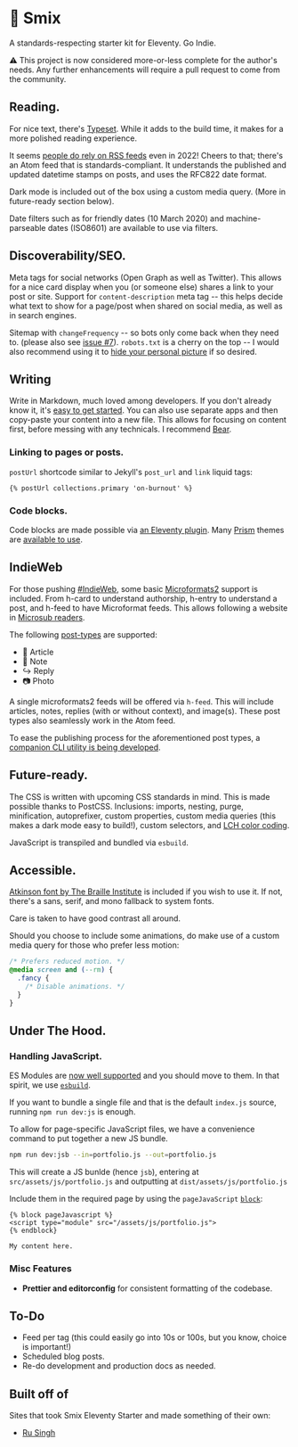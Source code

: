# 🌻 Smix

A standards-respecting starter kit for Eleventy. Go Indie.

⚠️ This project is now considered more-or-less complete for the author's needs. Any further enhancements will require a pull request to come from the community.

## Reading.

For nice text, there's [Typeset](https://www.npmjs.com/package/typeset). While it adds to the build time, it makes for a more polished reading experience.

It seems [people do rely on RSS feeds](https://twitter.com/mxbck/status/1490698469312536578) even in 2022! Cheers to that; there's an Atom feed that is standards-compliant. It understands the published and updated datetime stamps on posts, and uses the RFC822 date format.

Dark mode is included out of the box using a custom media query. (More in future-ready section below).

Date filters such as for friendly dates (10 March 2020) and machine-parseable dates (ISO8601) are available to use via filters.

## Discoverability/SEO.

Meta tags for social networks (Open Graph as well as Twitter). This allows for a nice card display when you (or someone else) shares a link to your post or site. Support for `content-description` meta tag -- this helps decide what text to show for a page/post when shared on social media, as well as in search engines.

Sitemap with `changeFrequency` -- so bots only come back when they need to. (please also see [issue #7](https://github.com/hirusi/smix-eleventy-starter/issues/7)). `robots.txt` is a cherry on the top -- I would also recommend using it to [hide your personal picture](https://rusingh.com/block-images-appearing-in-search/) if so desired.


## Writing

Write in Markdown, much loved among developers. If you don't already know it, it's [easy to get started](https://commonmark.org/help/tutorial/). You can also use separate apps and then copy-paste your content into a new file. This allows for focusing on content first, before messing with any technicals. I recommend [Bear](https://bear.app/).

### Linking to pages or posts.

`postUrl` shortcode similar to Jekyll's `post_url` and `link` liquid tags:

```liquid
{% postUrl collections.primary 'on-burnout' %}
```

### Code blocks.

Code blocks are made possible via [an Eleventy plugin](https://www.11ty.dev/docs/plugins/syntaxhighlight/). Many [Prism](https://prismjs.com/) themes are [available to use](https://github.com/PrismJS/prism-themes/tree/master/themes).

## IndieWeb

For those pushing [#IndieWeb](https://www.smashingmagazine.com/2020/08/autonomy-online-indieweb/), some basic [Microformats2](https://indieweb.org/microformats2) support is included. From h-card to understand authorship, h-entry to understand a post, and h-feed to have Microformat feeds. This allows following a website in [Microsub readers](https://indieweb.org/Microsub).

The following [post-types](https://indieweb.org/posts#Types_of_Posts) are supported:

- 📄 Article
- 📔 Note
- ↪ Reply
- 📷 Photo

A single microformats2 feeds will be offered via `h-feed`. This will include articles, notes, replies (with or without context), and image(s). These post types also seamlessly work in the Atom feed.

To ease the publishing process for the aforementioned post types, a [companion CLI utility is being developed](https://github.com/MaybeThisIsRu/smix-post-creator).

## Future-ready.

The CSS is written with upcoming CSS standards in mind. This is made possible thanks to PostCSS. Inclusions: imports, nesting, purge, minification, autoprefixer, custom properties, custom media queries (this makes a dark mode easy to build!), custom selectors, and [LCH color coding](https://lea.verou.me/2020/04/lch-colors-in-css-what-why-and-how/).

JavaScript is transpiled and bundled via `esbuild`.

## Accessible.

[Atkinson font by The Braille Institute](https://brailleinstitute.org/freefont) is included if you wish to use it. If not, there's a sans, serif, and mono fallback to system fonts.

Care is taken to have good contrast all around.

Should you choose to include some animations, do make use of a custom media query for those who prefer less motion:

```css
/* Prefers reduced motion. */
@media screen and (--rm) {
  .fancy {
    /* Disable animations. */
  }
}
```

## Under The Hood.

### Handling JavaScript.

ES Modules are [now well supported](https://caniuse.com/es6-module) and you should move to them. In that spirit, we use [`esbuild`](https://esbuild.github.io/).

If you want to bundle a single file and that is the default `index.js` source, running `npm run dev:js` is enough.

To allow for page-specific JavaScript files, we have a convenience command to put together a new JS bundle.

```sh
npm run dev:jsb --in=portfolio.js --out=portfolio.js
```

This will create a JS bunlde (hence `jsb`), entering at `src/assets/js/portfolio.js` and outputting at `dist/assets/js/portfolio.js`

Include them in the required page by using the `pageJavaScript` [`block`](https://liquidjs.com/tutorials/partials-and-layouts.html#Layout-Templates-Extends):

```liquid
{% block pageJavascript %}
<script type="module" src="/assets/js/portfolio.js">
{% endblock}

My content here.
```

### Misc Features

* __Prettier and editorconfig__ for consistent formatting of the codebase.

## To-Do

* Feed per tag (this could easily go into 10s or 100s, but you know, choice is important!)
* Scheduled blog posts.
* Re-do development and production docs as needed.

## Built off of

Sites that took Smix Eleventy Starter and made something of their own:

- [Ru Singh](https://rusingh.com/)
